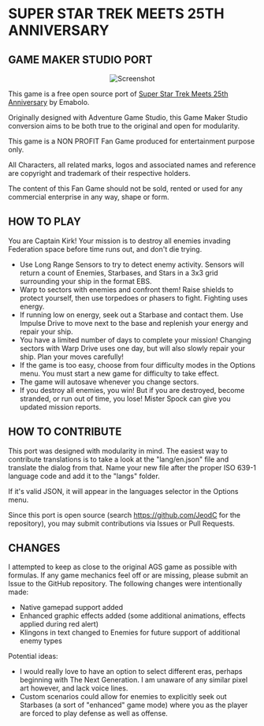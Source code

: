 # SUPER STAR TREK MEETS 25TH ANNIVERSARY

## GAME MAKER STUDIO PORT

<p align="center">
  <img src="https://github.com/user-attachments/assets/2669d4e5-73b5-48c4-97c9-590a13fbe707" alt="Screenshot" />
</p>

This game is a free open source port of [Super Star Trek Meets 25th Anniversary](https://emabolo.itch.io/super-star-trek-25th) by Emabolo.

Originally designed with Adventure Game Studio, this Game Maker Studio conversion aims to be both true to the original and open for modularity.

This game is a NON PROFIT Fan Game produced for entertainment purpose only.

All Characters, all related marks, logos and associated names and reference are copyright and trademark of their respective holders.

The content of this Fan Game should not be sold, rented or used for any commercial enterprise in any way, shape or form.

## HOW TO PLAY

You are Captain Kirk! Your mission is to destroy all enemies invading Federation space before time runs out, and don't die trying.

- Use Long Range Sensors to try to detect enemy activity. Sensors will return a count of Enemies, Starbases, and Stars in a 3x3 grid surrounding your ship in the format EBS.
- Warp to sectors with enemies and confront them! Raise shields to protect yourself, then use torpedoes or phasers to fight. Fighting uses energy.
- If running low on energy, seek out a Starbase and contact them. Use Impulse Drive to move next to the base and replenish your energy and repair your ship.
- You have a limited number of days to complete your mission! Changing sectors with Warp Drive uses one day, but will also slowly repair your ship. Plan your moves carefully!
- If the game is too easy, choose from four difficulty modes in the Options menu. You must start a new game for difficulty to take effect.
- The game will autosave whenever you change sectors.
- If you destroy all enemies, you win! But if you are destroyed, become stranded, or run out of time, you lose! Mister Spock can give you updated mission reports.

## HOW TO CONTRIBUTE

This port was designed with modularity in mind. The easiest way to contribute translations is to take a look at the "lang/en.json" file and translate the dialog from that. Name your new file after the proper ISO 639-1 language code and add it to the "langs" folder.

If it's valid JSON, it will appear in the languages selector in the Options menu.

Since this port is open source (search https://github.com/JeodC for the repository), you may submit contributions via Issues or Pull Requests.

## CHANGES

I attempted to keep as close to the original AGS game as possible with formulas. If any game mechanics feel off or are missing, please submit an Issue to the GitHub repository. The following changes were intentionally made:

- Native gamepad support added
- Enhanced graphic effects added (some additional animations, effects applied during red alert)
- Klingons in text changed to Enemies for future support of additional enemy types

Potential ideas:

- I would really love to have an option to select different eras, perhaps beginning with The Next Generation. I am unaware of any similar pixel art however, and lack voice lines.
- Custom scenarios could allow for enemies to explicitly seek out Starbases (a sort of "enhanced" game mode) where you as the player are forced to play defense as well as offense.
